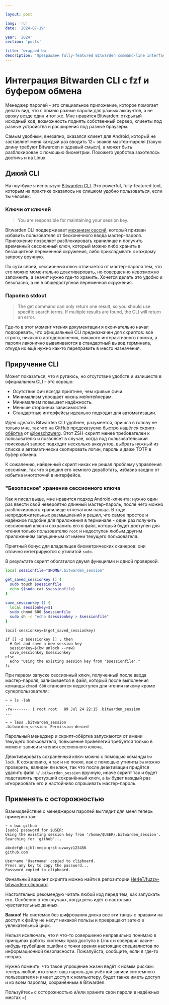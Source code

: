 ```yaml
---

layout: post

lang: 'ru'
date: '2024-07-19'

year: '2024'
section: 'posts'

title: 'wrapped bw'
description: 'Превращаем fully-featured Bitwarden command-line interface в удобный.'
---
```


# Интеграция Bitwarden CLI с fzf и буфером обмена

Менеджер паролей - это специальное приложение, которое помогает делать вид, что я помню разные пароли для разных аккаунтов, а не ввожу везде один и тот же. Мне нравится Bitwarden: открытый исходный код, возможность поднять собственный сервер, клиенты под разные устройства и расширения под разные браузеры.

Самым удобным, внезапно, оказался клиент для Android, который не заставляет меня каждый раз вводить 12+ знаков мастер-пароля (такую длину требуют Bitwarden и здравый смысл), а может быть разблокирован с помощью биометрии. Похожего удобства захотелось достичь и на Linux.

## Дикий CLI

На ноутбуке я использую [Bitwarden CLI](https://bitwarden.com/help/cli/). Это powerful, fully-featured tool, которым на практике оказалось не слишком удобно пользоваться, если ты человек.

### Ключи от ключей

> You are responsible for maintaining your session key.

Bitwarden CLI поддерживает [механизм сессий](https://bitwarden.com/help/cli/#using-a-session-key), который призван избавить пользователя от бесконечного ввода мастер-пароля. Приложение позволяет разблокировать хранилище и получить временный сессионный ключ, который можно либо хранить в беззащитной переменной окружения, либо прикладывать к каждому запросу вручную. 

По сути своей, сессионный ключ отличается от мастер-пароля тем, что его можно моментально деактиваровать, но совершенно невозможно запомнить, а значит нужно где-то хранить. Хочется делать это удобно и безопасно, а не в общедоступной переменной окружения.

### Пароли в stdout

> The get command can only return one result, so you should use specific search terms. If multiple results are found, the CLI will return an error.

Где-то в этот момент чтения документации я окончательно начал подозревать, что официальный CLI предназначен для скриптов: всё строго, никакого автодополнения, никакого интерактивного поиска, а пароли лаконично вываливаются в стандартный вывод терминала, откуда их ещё нужно как-то переправить в место назначения.

## Приручение CLI 

Может показаться, что я ругаюсь, но отсутствие удобств и излишеств в официальном CLI - это хорошо:
- Осутствие фич всегда приятнее, чем кривые фичи.
- Минимализм упрощает жизнь мейнтейнерам.
- Минимализм повышает надёжность.
- Меньше сторонних зависимостей.
- Стандартные интерфейсы идеально подходят для автоматизации.

Идея сделать Bitwarden CLI удобнее, разумеется, пришла в голову не только мне, так что на GitHub предсказуемо быстро нашёлся [скрипт-обёртка](https://gist.github.com/loeschzwerg/c2b9d0b50f712a026aa6454af3b58598) от [@loeschzwerg](https://github.com/loeschzwerg). Этот ZSH-скрипт менее требователен к пользователю и позволяет в случае, когда под пользовательский поисковый запрос подходит несколько аккаунтов, выбрать нужный из списка и автоматически скопировать логин, пароль и даже TOTP в буфер обмена.

К сожалению, найденный скрипт никак не решал проблему управления сессиями, так что я решил его немного доработать, избавив заодно от избытка многоточий в интерфейсе.

### "Безопасное" хранение сессионного ключа

Как я писал выше, мне нравится подход Android-клиента: нужно один раз ввести свой невероятно длинный мастер-пароль, после чего можно разблокировать хранилище отпечатком пальца. В ходе непродолжительных размышлений я решил, что самое простое и надёжное подобие для приложения в терминале - один раз получить сессионный ключ и сохранить его в файл, который будет доступен для чтения только пользователю `root` и недоступен любым другим приложениям запущенным от имени текущего пользователя.

Приятный бонус для владельцев биометрических сканеров: они отлично интегрируются с утилитой `sudo`.

В результате скрипт обогатился двумя функциями и одной проверкой:

```zsh
local sessionfile="$HOME/.bitwarden_session"

get_saved_sessionkey () {
  sudo touch $sessionfile
  echo $(sudo cat $sessionfile)
}

save_sessionkey () {
  local sessionkey=$1
  sudo chmod 600 $sessionfile
  sudo sh -c "echo $sessionkey > $sessionfile"
} 
```
```
local sessionkey=$(get_saved_sessionkey)

if [[ -z $sessionkey ]] ; then
  # Get and save a new session key
  sessionkey=$(bw unlock --raw)
  save_sessionkey $sessionkey
else
  echo "Using the existing session key from '$sessionfile'."
fi
```

При первом запуске сессионный ключ, полученный после ввода мастер-пароля, записывается в файл, который после выполнения команды `chmod 600` становится недоступен для чтения никому кроме суперпользователя:

```
~ » ls -lah
...
-rw-------. 1 root root   89 Jul 24 22:15 .bitwarden_session
...

~ » less .bitwarden_session 
.bitwarden_session: Permission denied
```

Парольный менеджер и скрипт-обёртка запускаются от имени текущего пользователя, повышение привелегий требуется только в момент записи и чтения сессионного ключа.

Деактивировать сохранённый ключ можно с помощью команды `bw lock`.
К сожалению, я так и не понял, как с помощью утилиты `bw` можно проверить, валиден ли ключ, так что после деактивации придётся удалить файл `~/.bitwarden_session` вручную, иначе скрипт так и будет подставлять протухший сохранённый ключ, а `bw` будет каждый раз игнорировать его и настойчиво спрашивать мастер-пароль.

## Применять с осторожностью

Взаимодействие с менеджером паролей выглядит для меня теперь примерно так:

```
~ » bwc github 
[sudo] password for $USER: 
Using the existing session key from '/home/$USER/.bitwarden_session'.
Searching for 'github'...

abcdefgh-ijkl-mnop-qrst-uvwxyz123456
github.com

Username 'Username' copied to clipboard.
Press any key to copy the password...
Password copied to clipboard.
```

Финальный вариант скрипта можно найти в репозитории [He4eT/fuzzy-bitwarden-clipboard](https://github.com/He4eT/fuzzy-bitwarden-clipboard). 

Настоятельно рекомендую читать любой код перед тем, как запускать его. Особенно в тех случаях, когда речь идёт о настолько чувствительных данных.

**Важно!** На системах без шифрования диска все эти танцы с правами на доступ к файлу не несут никакой пользы и превращают затею в увлекательный цирк.

Нельзя исключать, что я что-то совершенно неправильно понимаю в принципах работы системы прав доступа в Linux и совершил какие-нибудь грубейшие ошибки с точки зрения настоящих специалистов по информационной безопасности. Пожалуйста, сообщите, если я где-то неправ.

Нужно помнить, что такое упрощение жизни ведёт к новым рискам: теперь любой, кто знает ваш пароль для учётной записи системного пользователя и имеет доступ к компьютеру, будет также иметь доступ и ко всем паролям, сохранённым в Bitwarden.

Пользуйтесь с осторожностью и/или храните свои пароли в надёжных местах =)
